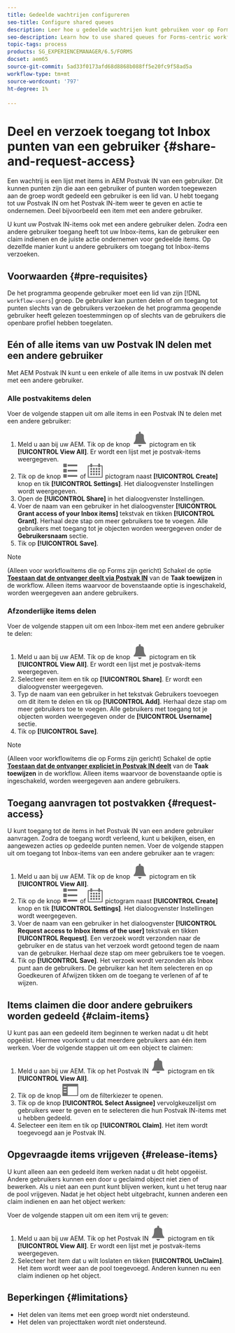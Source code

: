 ```yaml
---
title: Gedeelde wachtrijen configureren
seo-title: Configure shared queues
description: Leer hoe u gedeelde wachtrijen kunt gebruiken voor op Forms gerichte workflows op [!DNL AEM Forms] over OSGi.
seo-description: Learn how to use shared queues for Forms-centric workflows on [!DNL AEM Forms] on OSGi.
topic-tags: process
products: SG_EXPERIENCEMANAGER/6.5/FORMS
docset: aem65
source-git-commit: 5ad33f0173afd68d8868b088ff5e20fc9f58ad5a
workflow-type: tm+mt
source-wordcount: '797'
ht-degree: 1%

---
```



# Deel en verzoek toegang tot Inbox punten van een gebruiker {#share-and-request-access}

Een wachtrij is een lijst met items in AEM Postvak IN van een gebruiker. Dit kunnen punten zijn die aan een gebruiker of punten worden toegewezen aan de groep wordt gedeeld een gebruiker is een lid van. U hebt toegang tot uw Postvak IN om het Postvak IN-item weer te geven en actie te ondernemen. Deel bijvoorbeeld een item met een andere gebruiker.

U kunt uw Postvak IN-items ook met een andere gebruiker delen. Zodra een andere gebruiker toegang heeft tot uw Inbox-items, kan de gebruiker een claim indienen en de juiste actie ondernemen voor gedeelde items. Op dezelfde manier kunt u andere gebruikers om toegang tot Inbox-items verzoeken.

## Voorwaarden {#pre-requisites}

De het programma geopende gebruiker moet een lid van zijn [!DNL `workflow-users`] groep. De gebruiker kan punten delen of om toegang tot punten slechts van de gebruikers verzoeken de het programma geopende gebruiker heeft gelezen toestemmingen op of slechts van de gebruikers die openbare profiel hebben toegelaten.

## Eén of alle items van uw Postvak IN delen met een andere gebruiker

Met AEM Postvak IN kunt u een enkele of alle items in uw postvak IN delen met een andere gebruiker.

### Alle postvakitems delen

Voer de volgende stappen uit om alle items in een Postvak IN te delen met een andere gebruiker:

1. Meld u aan bij uw AEM. Tik op de knop ![Inbox](assets/bell.svg) pictogram en tik **[!UICONTROL View All]**. Er wordt een lijst met je postvak-items weergegeven.
1. Tik op de knop ![Kiezer weergeven](assets/viewlist.svg) of ![Kiezer weergeven](assets/calendar.svg) pictogram naast **[!UICONTROL Create]** knop en tik **[!UICONTROL Settings]**. Het dialoogvenster Instellingen wordt weergegeven.
1. Open de **[!UICONTROL Share]** in het dialoogvenster Instellingen.
1. Voer de naam van een gebruiker in het dialoogvenster **[!UICONTROL Grant access of your Inbox items]** tekstvak en tikken **[!UICONTROL Grant]**. Herhaal deze stap om meer gebruikers toe te voegen. Alle gebruikers met toegang tot je objecten worden weergegeven onder de **Gebruikersnaam** sectie.
1. Tik op **[!UICONTROL Save]**.

>[!NOTE]
>
>(Alleen voor workflowitems die op Forms zijn gericht) Schakel de optie **[Toestaan dat de ontvanger deelt via Postvak IN](aem-forms-workflow-step-reference.md)** van de **Taak toewijzen** in de workflow. Alleen items waarvoor de bovenstaande optie is ingeschakeld, worden weergegeven aan andere gebruikers.

### Afzonderlijke items delen

Voer de volgende stappen uit om een Inbox-item met een andere gebruiker te delen:

1. Meld u aan bij uw AEM. Tik op de knop ![Inbox](assets/bell.svg) pictogram en tik **[!UICONTROL View All]**. Er wordt een lijst met je postvak-items weergegeven.
1. Selecteer een item en tik op **[!UICONTROL Share]**. Er wordt een dialoogvenster weergegeven.
1. Typ de naam van een gebruiker in het tekstvak Gebruikers toevoegen om dit item te delen en tik op **[!UICONTROL Add]**. Herhaal deze stap om meer gebruikers toe te voegen. Alle gebruikers met toegang tot je objecten worden weergegeven onder de **[!UICONTROL Username]** sectie.
1. Tik op **[!UICONTROL Save]**.


>[!NOTE]
>
>(Alleen voor workflowitems die op Forms zijn gericht) Schakel de optie **[Toestaan dat de ontvanger expliciet in Postvak IN deelt](aem-forms-workflow-step-reference.md)** van de **Taak toewijzen** in de workflow. Alleen items waarvoor de bovenstaande optie is ingeschakeld, worden weergegeven aan andere gebruikers.

## Toegang aanvragen tot postvakken {#request-access}

U kunt toegang tot de items in het Postvak IN van een andere gebruiker aanvragen. Zodra de toegang wordt verleend, kunt u bekijken, eisen, en aangewezen acties op gedeelde punten nemen. Voer de volgende stappen uit om toegang tot Inbox-items van een andere gebruiker aan te vragen:

1. Meld u aan bij uw AEM. Tik op de knop ![Kiezer weergeven](assets/bell.svg) pictogram en tik **[!UICONTROL View All]**.
1. Tik op de knop ![Kiezer weergeven](assets/viewlist.svg) of ![Kiezer weergeven](assets/calendar.svg) pictogram naast **[!UICONTROL Create]** knop en tik **[!UICONTROL Settings]**. Het dialoogvenster Instellingen wordt weergegeven.
1. Voer de naam van een gebruiker in het dialoogvenster **[!UICONTROL Request access to Inbox items of the user]** tekstvak en tikken **[!UICONTROL Request]**. Een verzoek wordt verzonden naar de gebruiker en de status van het verzoek wordt getoond tegen de naam van de gebruiker. Herhaal deze stap om meer gebruikers toe te voegen.
1. Tik op **[!UICONTROL Save]**. Het verzoek wordt verzonden als Inbox punt aan de gebruikers. De gebruiker kan het item selecteren en op Goedkeuren of Afwijzen tikken om de toegang te verlenen of af te wijzen.


## Items claimen die door andere gebruikers worden gedeeld {#claim-items}

U kunt pas aan een gedeeld item beginnen te werken nadat u dit hebt opgeëist. Hiermee voorkomt u dat meerdere gebruikers aan één item werken. Voer de volgende stappen uit om een object te claimen:

1. Meld u aan bij uw AEM. Tik op het Postvak IN ![Inbox](assets/bell.svg) pictogram en tik **[!UICONTROL View All]**.
1. Tik op de knop ![Alleen inhoud](assets/railleft.svg) om de filterkiezer te openen.
1. Tik op de knop **[!UICONTROL Select Assignee]** vervolgkeuzelijst om gebruikers weer te geven en te selecteren die hun Postvak IN-items met u hebben gedeeld.
1. Selecteer een item en tik op **[!UICONTROL Claim]**. Het item wordt toegevoegd aan je Postvak IN.

## Opgevraagde items vrijgeven {#release-items}

U kunt alleen aan een gedeeld item werken nadat u dit hebt opgeëist. Andere gebruikers kunnen een door u geclaimd object niet zien of bewerken. Als u niet aan een punt kunt blijven werken, kunt u het terug naar de pool vrijgeven.   Nadat je het object hebt uitgebracht, kunnen anderen een claim indienen en aan het object werken:

Voer de volgende stappen uit om een item vrij te geven:

1. Meld u aan bij uw AEM. Tik op het Postvak IN ![Inbox](assets/bell.svg) pictogram en tik **[!UICONTROL View All]**. Er wordt een lijst met je postvak-items weergegeven.
1. Selecteer het item dat u wilt loslaten en tikken **[!UICONTROL UnClaim]**. Het item wordt weer aan de pool toegevoegd. Anderen kunnen nu een claim indienen op het object.

## Beperkingen {#limitations}

* Het delen van items met een groep wordt niet ondersteund.
* Het delen van projecttaken wordt niet ondersteund.
